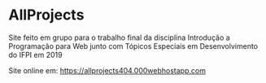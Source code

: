 # AllProjects
Site feito em grupo para o trabalho final da disciplina Introdução a Programação para Web junto com Tópicos Especiais em Desenvolvimento do IFPI em 2019

Site online em: https://allprojects404.000webhostapp.com
